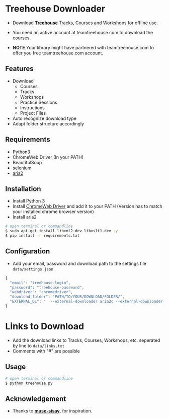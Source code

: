 # Treehouse Downloader

* Download [**Treehouse**](https://teamtreehouse.com/) Tracks, Courses and Workshops for offline use.
* You need an active account at teamtreehouse.com to download the courses.

* **NOTE** Your library might have partnered with teamtreehouse.com to offer you free teamtreehouse.com account.

## Features
* Download
    - Courses
    - Tracks
    - Workshops
    - Practice Sessions
    - Instructions
    - Project Files
* Auto recognize download type
* Adapt folder structure accordingly

## Requirements

* Python3
* ChromeWeb Driver (In your PATH)
* BeautifulSoup
* selenium
* [aria2](https://github.com/aria2/aria2/releases)

## Installation
* Install Python 3
* Install [ChromeWeb Driver](https://chromedriver.chromium.org/downloads) and add it to your PATH (Version has to match your installed chrome browser version)
* Install aria2

```bash
# open terminal or commandline
$ sudo apt-get install libxml2-dev libxslt1-dev -y
$ pip install -r requirements.txt
```

## Configuration

* Add your email, password and download path to the settings file `data/settings.json`

```javascript
{
  "email": "treehouse-login",
  "password": "treehouse-password",
  "webdriver": "chromedriver",
  "download_folder": "PATH/TO/YOUR/DOWNLOAD/FOLDER/",
  "EXTERNAL_DL": "  --external-downloader aria2c --external-downloader-args '-j1 -x16 -s16 -k1M' "
}
```

# Links to Download

* Add the download links to Tracks, Courses, Workshops, etc. seperated by line to `data/links.txt`
* Comments with "#" are possible

## Usage

```bash
# open terminal or commandline
$ python treehouse.py
```

## Acknowledgement

* Thanks to [**muse-sisay**](https://github.com/muse-sisay/treehouseDownloader), for inspiration.
